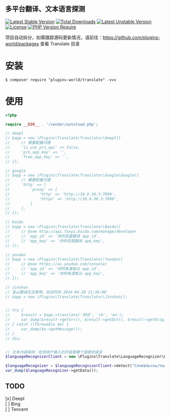多平台翻译、文本语言探测
---

[![Latest Stable Version](http://poser.pugx.org/plugins-world/translate/v)](https://packagist.org/packages/plugins-world/translate) [![Total Downloads](http://poser.pugx.org/plugins-world/translate/downloads)](https://packagist.org/packages/plugins-world/translate) [![Latest Unstable Version](http://poser.pugx.org/plugins-world/translate/v/unstable)](https://packagist.org/packages/plugins-world/translate) [![License](http://poser.pugx.org/plugins-world/translate/license)](https://packagist.org/packages/plugins-world/translate) [![PHP Version Require](http://poser.pugx.org/plugins-world/translate/require/php)](https://packagist.org/packages/plugins-world/translate)


项目自动拆分，如需跟踪源码更新情况，请前往：https://github.com/plugins-world/packages 查看 Translate 目录

# 安装

```shell
$ composer require "plugins-world/translate" -vvv
```

# 使用


```php
<?php

require __DIR__ . '/vendor/autoload.php';

// deepl
// $app = new \Plugins\Translate\Translator\Deepl([
//     // 需要配置代理
//     'is_use_pro_api' => false,
//     'pro_app_key' => '',
//     'free_app_key' => '',
// ]);

// google
// $app = new \Plugins\Translate\Translator\Google\Google([
//     // 需要配置代理
//     'http' => [
//         'proxy' => [
//             'http' => 'http://10.0.30.3:7890',
//             'https' => 'http://10.0.30.3:7890',
//         ]
//     ],
// ]);

// baidu
// $app = new \Plugins\Translate\Translator\Baidu([
//     // @see http://api.fanyi.baidu.com/manage/developer
//     // 'app_id' => '你的百度翻译 app_id',
//     // 'app_key' => '你的百度翻译 app_key',
// ]);

// youdao
// $app = new \Plugins\Translate\Translator\Youdao([
//     // @see https://ai.youdao.com/console/
//     // 'app_id' => '你的有道智云 app_id',
//     // 'app_key' => '你的有道智云 app_key',
// ]);

// jinshan
// 金山翻译无法使用，验证时间 2024-04-29 21:56:00
// $app = new \Plugins\Translate\Translator\Jinshan();


// try {
//     $result = $app->translate('测试', 'zh', 'en');
//     var_dump($result->getSrc(), $result->getDst(), $result->getOriginal());
// } catch (\Throwable $e) {
//     var_dump($e->getMessage());
// }
// die;


// 文本内容探测：检测用户输入的内容是哪个国家的语言
$languageRecognizerClient = new \Plugins\Translate\LanguageRecognizer\LanguageRecognizerClient();

$languageRecognizer = $languageRecognizerClient->detect("Словѣ́ньскъ/ⰔⰎⰑⰂⰡⰐⰠⰔⰍⰟ");
var_dump($languageRecognizer->getData());

```

## TODO

[x] Deepl  
[ ] Bing  
[ ] Tencent  
